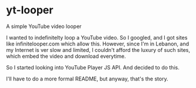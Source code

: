 yt-looper
=========

A simple YouTube video looper

I wanted to indefinitelty loop a YouTube video. So I googled, and I got sites like infinitelooper.com which allow this.
However, since I'm in Lebanon, and my Internet is ver slow and limited, I couldn't afford the luxury of such sites, which embed the video
and download everytime.

So I started looking into YouTube Player JS API. And decided to do this.

I'll have to do a more formal README, but anyway, that's the story.
